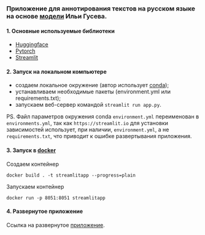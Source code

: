 ### Приложение для аннотирования текстов на русском языке на основе [модели](https://huggingface.co/IlyaGusev/rut5_base_sum_gazeta) Ильи Гусева.

#### 1. Основные используемые библиотеки
- [Huggingface](https://huggingface.co/)
- [Pytorch](https://pytorch.org/)
- [Streamlit](https://streamlit.io/)

#### 2. Запуск на локальном компьютере
 - создаем локальное окружение (автор использует [conda](https://docs.conda.io/en/latest/));
 - устанавливаем необходимые пакеты (environment.yml или requirements.txt);
 - запускаем веб-сервер командой ```streamlit run app.py```.

PS. Файл параметров окружения conda `environment.yml` переименован в `environments.yml`, так как `https://streamlit.io` для установки зависимостей использует, при наличии, `environment.yml`, а не `requirements.txt`, что приводит к ошибке развертывания приложения.

#### 3. Запуск в [docker](https://www.docker.com/)

Создаем контейнер
```
docker build . -t streamlitapp --progress=plain
```

Запускаем контейнер
```
docker run -p 8051:8051 streamlitapp
```

#### 4. Развернутое приложение
Ссылка на развернутое [приложение](https://losyash-text-summarizer-streamlit-app-9grqc2.streamlit.app/).